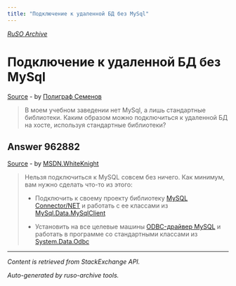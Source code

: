 ```yaml
---
title: "Подключение к удаленной БД без MySql"
---
```

<p><i><a href="https://github.com/MSDN-WhiteKnight/ruso-archive/">RuSO Archive</a></i></p>
<h1>Подключение к удаленной БД без MySql</h1>
<p><a href="https://ru.stackoverflow.com/questions/962835/%d0%9f%d0%be%d0%b4%d0%ba%d0%bb%d1%8e%d1%87%d0%b5%d0%bd%d0%b8%d0%b5-%d0%ba-%d1%83%d0%b4%d0%b0%d0%bb%d0%b5%d0%bd%d0%bd%d0%be%d0%b9-%d0%91%d0%94-%d0%b1%d0%b5%d0%b7-mysql">Source</a> - by <a href="https://ru.stackoverflow.com/users/275998/%d0%9f%d0%be%d0%bb%d0%b8%d0%b3%d1%80%d0%b0%d1%84-%d0%a1%d0%b5%d0%bc%d0%b5%d0%bd%d0%be%d0%b2">Полиграф Семенов</a></p>
<blockquote>
<p>В моем учебном заведении нет MySql, а лишь стандартные библиотеки. Каким образом можно подключиться к удаленной БД на хосте, используя стандартные библиотеки?</p>

</blockquote>
<h2>Answer 962882</h2>
<p><a href="https://ru.stackoverflow.com/a/962882/">Source</a> - by <a href="https://ru.stackoverflow.com/users/240512/msdn-whiteknight">MSDN.WhiteKnight</a></p>
<blockquote>
<p>Нельзя подключиться к MySQL совсем без ничего. Как минимум, вам нужно сделать что-то из этого:</p>

<ul>
<li><p>Подключить к своему проекту библиотеку <a href="https://dev.mysql.com/downloads/connector/net/" rel="nofollow noreferrer">MySQL Connector/NET</a> и работать с ее классами из <a href="https://dev.mysql.com/doc/connector-net/en/connector-net-ref-mysqlclient.html" rel="nofollow noreferrer">MySql.Data.MySqlClient</a></p></li>
<li><p>Установить на все целевые машины <a href="https://dev.mysql.com/downloads/connector/odbc/" rel="nofollow noreferrer">ODBC-драйвер MySQL</a> и работать в программе со стандартными классами из <a href="https://docs.microsoft.com/ru-ru/dotnet/api/system.data.odbc?view=netcore-2.2" rel="nofollow noreferrer">System.Data.Odbc</a></p></li>
</ul>

</blockquote>
<hr/>
<p><i>Content is retrieved from StackExchange API. </i></p>
<p><i>Auto-generated by ruso-archive tools. </i></p>
